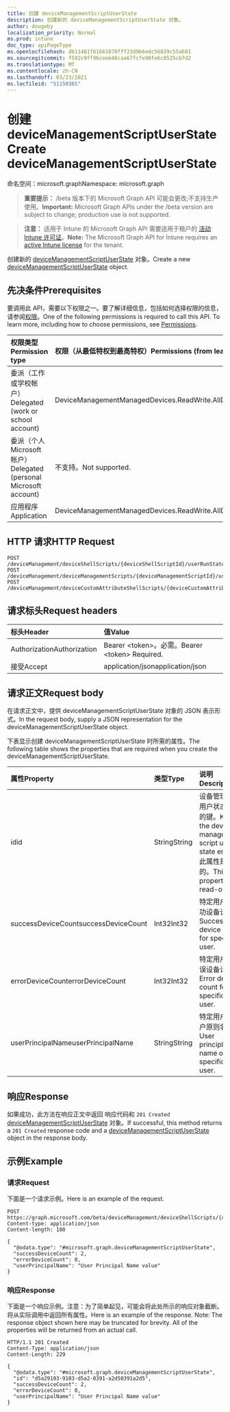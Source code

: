 ```yaml
---
title: 创建 deviceManagementScriptUserState
description: 创建新的 deviceManagementScriptUserState 对象。
author: dougeby
localization_priority: Normal
ms.prod: intune
doc_type: apiPageType
ms.openlocfilehash: db11481f61661070fff23d9b6edc56839c55a601
ms.sourcegitcommit: f592c9ff96ceeb40caa67fcfe90fe6c8525cb7d2
ms.translationtype: MT
ms.contentlocale: zh-CN
ms.lasthandoff: 03/23/2021
ms.locfileid: "51150365"
---
```

# <a name="create-devicemanagementscriptuserstate"></a><span data-ttu-id="86fd9-103">创建 deviceManagementScriptUserState</span><span class="sxs-lookup"><span data-stu-id="86fd9-103">Create deviceManagementScriptUserState</span></span>

<span data-ttu-id="86fd9-104">命名空间：microsoft.graph</span><span class="sxs-lookup"><span data-stu-id="86fd9-104">Namespace: microsoft.graph</span></span>

> <span data-ttu-id="86fd9-105">**重要提示：** /beta 版本下的 Microsoft Graph API 可能会更改;不支持生产使用。</span><span class="sxs-lookup"><span data-stu-id="86fd9-105">**Important:** Microsoft Graph APIs under the /beta version are subject to change; production use is not supported.</span></span>

> <span data-ttu-id="86fd9-106">**注意：** 适用于 Intune 的 Microsoft Graph API 需要适用于租户的 [活动 Intune 许可证](https://go.microsoft.com/fwlink/?linkid=839381)。</span><span class="sxs-lookup"><span data-stu-id="86fd9-106">**Note:** The Microsoft Graph API for Intune requires an [active Intune license](https://go.microsoft.com/fwlink/?linkid=839381) for the tenant.</span></span>

<span data-ttu-id="86fd9-107">创建新的 [deviceManagementScriptUserState](../resources/intune-devices-devicemanagementscriptuserstate.md) 对象。</span><span class="sxs-lookup"><span data-stu-id="86fd9-107">Create a new [deviceManagementScriptUserState](../resources/intune-devices-devicemanagementscriptuserstate.md) object.</span></span>

## <a name="prerequisites"></a><span data-ttu-id="86fd9-108">先决条件</span><span class="sxs-lookup"><span data-stu-id="86fd9-108">Prerequisites</span></span>
<span data-ttu-id="86fd9-p101">要调用此 API，需要以下权限之一。要了解详细信息，包括如何选择权限的信息，请参阅[权限](/graph/permissions-reference)。</span><span class="sxs-lookup"><span data-stu-id="86fd9-p101">One of the following permissions is required to call this API. To learn more, including how to choose permissions, see [Permissions](/graph/permissions-reference).</span></span>

|<span data-ttu-id="86fd9-111">权限类型</span><span class="sxs-lookup"><span data-stu-id="86fd9-111">Permission type</span></span>|<span data-ttu-id="86fd9-112">权限（从最低特权到最高特权）</span><span class="sxs-lookup"><span data-stu-id="86fd9-112">Permissions (from least to most privileged)</span></span>|
|:---|:---|
|<span data-ttu-id="86fd9-113">委派（工作或学校帐户）</span><span class="sxs-lookup"><span data-stu-id="86fd9-113">Delegated (work or school account)</span></span>|<span data-ttu-id="86fd9-114">DeviceManagementManagedDevices.ReadWrite.All</span><span class="sxs-lookup"><span data-stu-id="86fd9-114">DeviceManagementManagedDevices.ReadWrite.All</span></span>|
|<span data-ttu-id="86fd9-115">委派（个人 Microsoft 帐户）</span><span class="sxs-lookup"><span data-stu-id="86fd9-115">Delegated (personal Microsoft account)</span></span>|<span data-ttu-id="86fd9-116">不支持。</span><span class="sxs-lookup"><span data-stu-id="86fd9-116">Not supported.</span></span>|
|<span data-ttu-id="86fd9-117">应用程序</span><span class="sxs-lookup"><span data-stu-id="86fd9-117">Application</span></span>|<span data-ttu-id="86fd9-118">DeviceManagementManagedDevices.ReadWrite.All</span><span class="sxs-lookup"><span data-stu-id="86fd9-118">DeviceManagementManagedDevices.ReadWrite.All</span></span>|

## <a name="http-request"></a><span data-ttu-id="86fd9-119">HTTP 请求</span><span class="sxs-lookup"><span data-stu-id="86fd9-119">HTTP Request</span></span>
<!-- {
  "blockType": "ignored"
}
-->
``` http
POST /deviceManagement/deviceShellScripts/{deviceShellScriptId}/userRunStates
POST /deviceManagement/deviceManagementScripts/{deviceManagementScriptId}/userRunStates
POST /deviceManagement/deviceCustomAttributeShellScripts/{deviceCustomAttributeShellScriptId}/userRunStates
```

## <a name="request-headers"></a><span data-ttu-id="86fd9-120">请求标头</span><span class="sxs-lookup"><span data-stu-id="86fd9-120">Request headers</span></span>
|<span data-ttu-id="86fd9-121">标头</span><span class="sxs-lookup"><span data-stu-id="86fd9-121">Header</span></span>|<span data-ttu-id="86fd9-122">值</span><span class="sxs-lookup"><span data-stu-id="86fd9-122">Value</span></span>|
|:---|:---|
|<span data-ttu-id="86fd9-123">Authorization</span><span class="sxs-lookup"><span data-stu-id="86fd9-123">Authorization</span></span>|<span data-ttu-id="86fd9-124">Bearer &lt;token&gt;。必需。</span><span class="sxs-lookup"><span data-stu-id="86fd9-124">Bearer &lt;token&gt; Required.</span></span>|
|<span data-ttu-id="86fd9-125">接受</span><span class="sxs-lookup"><span data-stu-id="86fd9-125">Accept</span></span>|<span data-ttu-id="86fd9-126">application/json</span><span class="sxs-lookup"><span data-stu-id="86fd9-126">application/json</span></span>|

## <a name="request-body"></a><span data-ttu-id="86fd9-127">请求正文</span><span class="sxs-lookup"><span data-stu-id="86fd9-127">Request body</span></span>
<span data-ttu-id="86fd9-128">在请求正文中，提供 deviceManagementScriptUserState 对象的 JSON 表示形式。</span><span class="sxs-lookup"><span data-stu-id="86fd9-128">In the request body, supply a JSON representation for the deviceManagementScriptUserState object.</span></span>

<span data-ttu-id="86fd9-129">下表显示创建 deviceManagementScriptUserState 时所需的属性。</span><span class="sxs-lookup"><span data-stu-id="86fd9-129">The following table shows the properties that are required when you create the deviceManagementScriptUserState.</span></span>

|<span data-ttu-id="86fd9-130">属性</span><span class="sxs-lookup"><span data-stu-id="86fd9-130">Property</span></span>|<span data-ttu-id="86fd9-131">类型</span><span class="sxs-lookup"><span data-stu-id="86fd9-131">Type</span></span>|<span data-ttu-id="86fd9-132">说明</span><span class="sxs-lookup"><span data-stu-id="86fd9-132">Description</span></span>|
|:---|:---|:---|
|<span data-ttu-id="86fd9-133">id</span><span class="sxs-lookup"><span data-stu-id="86fd9-133">id</span></span>|<span data-ttu-id="86fd9-134">String</span><span class="sxs-lookup"><span data-stu-id="86fd9-134">String</span></span>|<span data-ttu-id="86fd9-135">设备管理脚本用户状态实体的键。</span><span class="sxs-lookup"><span data-stu-id="86fd9-135">Key of the device management script user state entity.</span></span> <span data-ttu-id="86fd9-136">此属性是只读的。</span><span class="sxs-lookup"><span data-stu-id="86fd9-136">This property is read-only.</span></span>|
|<span data-ttu-id="86fd9-137">successDeviceCount</span><span class="sxs-lookup"><span data-stu-id="86fd9-137">successDeviceCount</span></span>|<span data-ttu-id="86fd9-138">Int32</span><span class="sxs-lookup"><span data-stu-id="86fd9-138">Int32</span></span>|<span data-ttu-id="86fd9-139">特定用户的成功设备计数。</span><span class="sxs-lookup"><span data-stu-id="86fd9-139">Success device count for specific user.</span></span>|
|<span data-ttu-id="86fd9-140">errorDeviceCount</span><span class="sxs-lookup"><span data-stu-id="86fd9-140">errorDeviceCount</span></span>|<span data-ttu-id="86fd9-141">Int32</span><span class="sxs-lookup"><span data-stu-id="86fd9-141">Int32</span></span>|<span data-ttu-id="86fd9-142">特定用户的错误设备计数。</span><span class="sxs-lookup"><span data-stu-id="86fd9-142">Error device count for specific user.</span></span>|
|<span data-ttu-id="86fd9-143">userPrincipalName</span><span class="sxs-lookup"><span data-stu-id="86fd9-143">userPrincipalName</span></span>|<span data-ttu-id="86fd9-144">String</span><span class="sxs-lookup"><span data-stu-id="86fd9-144">String</span></span>|<span data-ttu-id="86fd9-145">特定用户的用户原则名称。</span><span class="sxs-lookup"><span data-stu-id="86fd9-145">User principle name of specific user.</span></span>|



## <a name="response"></a><span data-ttu-id="86fd9-146">响应</span><span class="sxs-lookup"><span data-stu-id="86fd9-146">Response</span></span>
<span data-ttu-id="86fd9-147">如果成功，此方法在响应正文中返回 响应代码和 `201 Created` [deviceManagementScriptUserState](../resources/intune-devices-devicemanagementscriptuserstate.md) 对象。</span><span class="sxs-lookup"><span data-stu-id="86fd9-147">If successful, this method returns a `201 Created` response code and a [deviceManagementScriptUserState](../resources/intune-devices-devicemanagementscriptuserstate.md) object in the response body.</span></span>

## <a name="example"></a><span data-ttu-id="86fd9-148">示例</span><span class="sxs-lookup"><span data-stu-id="86fd9-148">Example</span></span>

### <a name="request"></a><span data-ttu-id="86fd9-149">请求</span><span class="sxs-lookup"><span data-stu-id="86fd9-149">Request</span></span>
<span data-ttu-id="86fd9-150">下面是一个请求示例。</span><span class="sxs-lookup"><span data-stu-id="86fd9-150">Here is an example of the request.</span></span>
``` http
POST https://graph.microsoft.com/beta/deviceManagement/deviceShellScripts/{deviceShellScriptId}/userRunStates
Content-type: application/json
Content-length: 180

{
  "@odata.type": "#microsoft.graph.deviceManagementScriptUserState",
  "successDeviceCount": 2,
  "errorDeviceCount": 0,
  "userPrincipalName": "User Principal Name value"
}
```

### <a name="response"></a><span data-ttu-id="86fd9-151">响应</span><span class="sxs-lookup"><span data-stu-id="86fd9-151">Response</span></span>
<span data-ttu-id="86fd9-p103">下面是一个响应示例。注意：为了简单起见，可能会将此处所示的响应对象截断。将从实际调用中返回所有属性。</span><span class="sxs-lookup"><span data-stu-id="86fd9-p103">Here is an example of the response. Note: The response object shown here may be truncated for brevity. All of the properties will be returned from an actual call.</span></span>
``` http
HTTP/1.1 201 Created
Content-Type: application/json
Content-Length: 229

{
  "@odata.type": "#microsoft.graph.deviceManagementScriptUserState",
  "id": "d5a29103-9103-d5a2-0391-a2d50391a2d5",
  "successDeviceCount": 2,
  "errorDeviceCount": 0,
  "userPrincipalName": "User Principal Name value"
}
```





